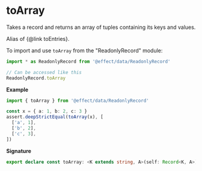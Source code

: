# toArray

Takes a record and returns an array of tuples containing its keys and values.

Alias of {@link toEntries}.

To import and use `toArray` from the "ReadonlyRecord" module:

```ts
import * as ReadonlyRecord from '@effect/data/ReadonlyRecord'

// Can be accessed like this
ReadonlyRecord.toArray
```

**Example**

```ts
import { toArray } from '@effect/data/ReadonlyRecord'

const x = { a: 1, b: 2, c: 3 }
assert.deepStrictEqual(toArray(x), [
  ['a', 1],
  ['b', 2],
  ['c', 3],
])
```

**Signature**

```ts
export declare const toArray: <K extends string, A>(self: Record<K, A>) => [K, A][]
```
